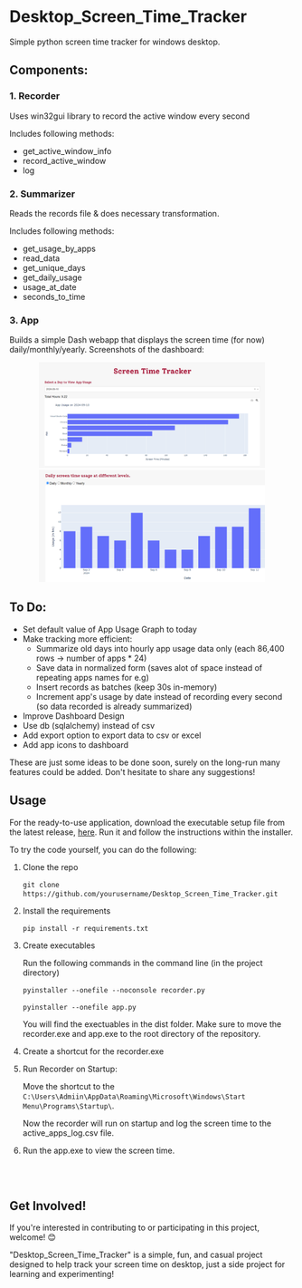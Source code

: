 # Desktop_Screen_Time_Tracker
Simple python screen time tracker for windows desktop.

## Components:
### 1. Recorder
Uses win32gui library to record the active window every second

Includes following methods:
- get_active_window_info
- record_active_window
- log

### 2. Summarizer
Reads the records file & does necessary transformation.

Includes following methods:
- get_usage_by_apps
- read_data
- get_unique_days
- get_daily_usage
- usage_at_date
- seconds_to_time

### 3. App
Builds a simple Dash webapp that displays the screen time (for now) daily/monthly/yearly.
Screenshots of the dashboard:
<br>

<p align="center">
  <img src="./dashboard1.png" alt="App Usage Dashboard" width="400"/>
  <img src="./dashboard2.png" alt="Daily Usage Dashboard" width="400"/>
</p>

## To Do:
- Set default value of App Usage Graph to today
- Make tracking more efficient:
    - Summarize old days into hourly app usage data only (each 86,400 rows -> number of apps * 24)
    - Save data in normalized form (saves alot of space instead of repeating apps names for e.g)
    - Insert records as batches (keep 30s in-memory)
    - Increment app's usage by date instead of recording every second (so data recorded is already summarized)
- Improve Dashboard Design
- Use db (sqlalchemy) instead of csv
- Add export option to export data to csv or excel
- Add app icons to dashboard

These are just some ideas to be done soon, surely on the long-run many features could be added. Don't hesitate to share any suggestions!

## Usage
For the ready-to-use application, download the executable setup file from the latest release, [here](https://github.com/homanydata/Desktop_Screen_Time_Tracker/releases/tag/v0.1.0). Run it and follow the instructions within the installer.

To try the code yourself, you can do the following:

1. Clone the repo
    ```
    git clone https://github.com/yourusername/Desktop_Screen_Time_Tracker.git
    ```
2. Install the requirements
    ```
    pip install -r requirements.txt
    ```
3. Create executables

    Run the following commands in the command line (in the project directory)
    ```
    pyinstaller --onefile --noconsole recorder.py
    ```
    ```
    pyinstaller --onefile app.py
    ```
    You will find the exectuables in the dist folder. Make sure to move the recorder.exe and app.exe to the root directory of the repository.

4. Create a shortcut for the recorder.exe

5. Run Recorder on Startup:

    Move the shortcut to the `C:\Users\Admiin\AppData\Roaming\Microsoft\Windows\Start Menu\Programs\Startup\`.
    
    Now the recorder will run on startup and log the screen time to the active_apps_log.csv file.

6. Run the app.exe to view the screen time.

<br><br>
## Get Involved!
If you're interested in contributing to or participating in this project, welcome! 😊

"Desktop_Screen_Time_Tracker" is a simple, fun, and casual project designed to help track your screen time on desktop, just a side project for learning and experimenting!